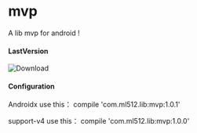 # mvp
A lib mvp for android !
#### LastVersion 
![Download](https://api.bintray.com/packages/ml512/maven/mvp/images/download.svg)

#### Configuration
Androidx use this：
compile 'com.ml512.lib:mvp:1.0.1'

support-v4 use this：
compile 'com.ml512.lib:mvp:1.0.0'

